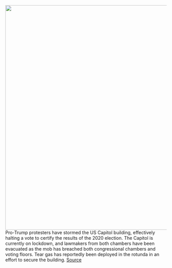 <img src='https://cdn.vox-cdn.com/thumbor/TxXp7RonuvvxL75RWpLfv1hSgRE=/0x0:4000x2521/1200x800/filters:focal(1680x941:2320x1581)/cdn.vox-cdn.com/uploads/chorus_image/image/68629296/1230453994.6.jpg' width='700px' /><br/>
Pro-Trump protesters have stormed the US Capitol building, effectively halting a vote to certify the results of the 2020 election. The Capitol is currently on lockdown, and lawmakers from both chambers have been evacuated as the mob has breached both congressional chambers and voting floors. Tear gas has reportedly been deployed in the rotunda in an effort to secure the building.
<a href='https://www.theverge.com/2021/1/6/22217411/capitol-building-lockdown-protesters-trump-supporters'> Source <a/>